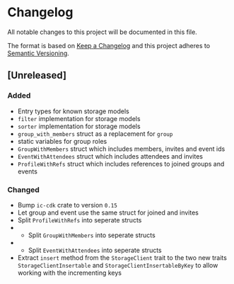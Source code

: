 # Changelog

All notable changes to this project will be documented in this file.

The format is based on [Keep a Changelog](https://keepachangelog.com/en/1.0.0/)
and this project adheres to [Semantic Versioning](https://semver.org/spec/v2.0.0.html).

## [Unreleased]

### Added

- Entry types for known storage models
- `filter` implementation for storage models
- `sorter` implementation for storage models
- `group_with_members` struct as a replacement for `group`
- static variables for group roles
- `GroupWithMembers` struct which includes members, invites and event ids
- `EventWithAttendees` struct which includes attendees and invites
- `ProfileWithRefs` struct which includes references to joined groups and events

### Changed

- Bump `ic-cdk` crate to version `0.15`
- Let group and event use the same struct for joined and invites
- Split `ProfileWithRefs` into seperate structs
- - Split `GroupWithMembers` into seperate structs
- - Split `EventWithAttendees` into seperate structs
- Extract `insert` method from the `StorageClient` trait to the two new traits
  `StorageClientInsertable` and `StorageClientInsertableByKey` to allow working with the incrementing
  keys
